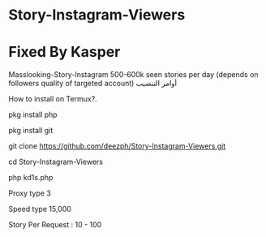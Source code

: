 # Story-Instagram-Viewers
# Fixed By Kasper
Masslooking-Story-Instagram
500-600k seen stories per day (depends on followers quality of targeted account)
أوامر التنصيب

How to install on Termux?.

pkg install php

pkg install git

git clone https://github.com/deezph/Story-Instagram-Viewers.git

cd Story-Instagram-Viewers

php kd1s.php

Proxy type 3

Speed type 15,000

Story Per Request : 10 - 100

